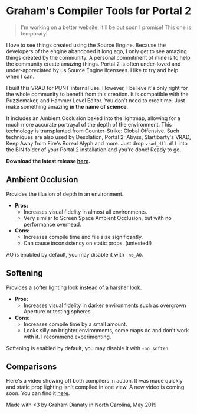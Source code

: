 
# Graham's Compiler Tools for Portal 2
> I'm working on a better website, it'll be out soon I promise! This one is temporary!

I love to see things created using the Source Engine. Because the developers of the engine abandoned it long ago, I only get to see amazing things created by the community. A personal commitment of mine is to help the community create amazing things. Portal 2 is often under-loved and under-appreciated by us Source Engine licensees. I like to try and help when I can.

I built this VRAD for PUNT internal use. However, I believe it's only right for the whole community to benefit from this creation. It is compatible with the Puzzlemaker, and Hammer Level Editor. You don't need to credit me. Just make something amazing **in the name of science**.

It includes an Ambient Occlusion baked into the lightmap, allowing for a much more accurate portrayal of the depth of the environment. This technology is transplanted from Counter-Strike: Global Offensive. Such techniques are also used by Desolation, Portal 2: Abyss, Slartibarty's VRAD, Keep Away from Fire's Boreal Alyph and more.
Just drop `vrad_dll.dll` into the BIN folder of your Portal 2 installation and you're done! Ready to go.


**Download the latest release [here](https://github.com/gdianaty/grahams-compiler-tools/releases).**


## Ambient Occlusion
Provides the illusion of depth in an environment.
- **Pros:**
	 - Increases visual fidelity in almost all environments.
	 - Very similar to Screen Space Ambient Occlusion, but with no performance overhead.
 - **Cons:**
	 - Increases compile time and file size significantly.
	 - Can cause inconsistency on static props. (untested!)

AO is enabled by default, you may disable it with `-no_AO`.

## Softening
Provides a softer lighting look instead of a harsher look.
- **Pros:**
	 - Increases visual fidelity in darker environments such as overgrown Aperture or testing spheres.
 - **Cons:**
	 - Increases compile time by a small amount.
	 - Looks silly on brighter environments, some maps do and don't work with it. I recommend experimenting.

Softening is enabled by default, you may disable it with `-no_soften`.

## Comparisons
Here's a video showing off both compilers in action. It was made quickly and static prop lighting isn't compiled in one view. A new video is coming soon. You can find it [here](https://youtu.be/bUQccVQA9SY).

Made with <3 by Graham Dianaty in North Carolina, May 2019

